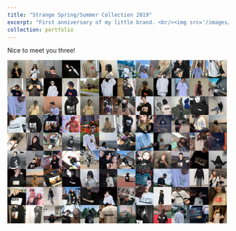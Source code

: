 ```yaml
---
title: "Strange Spring/Summer Collection 2019"
excerpt: "First anniversary of my little brand. <br/><img src='/images/sac2020.png'>"
collection: portfolio
---
```


Nice to meet you three!

<img src="/images/sac2020.png" alt="Strange Spring/Summer Collection 2019" width="500">
